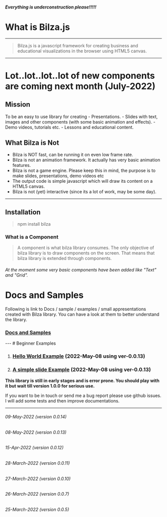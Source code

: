 ##### Everything is underconstruction please!!!!!

# What is Bilza.js

---
> Bilza.js is a javascript framework for creating business and educational visualizations in the browser using HTML5 canvas.
---
# Lot..lot..lot..lot of new components are coming next month (July-2022)
## Mission
To be an easy to use library for creating 
    - Presentations.
    - Slides with text, images and other components (with some basic    animation and effects).
    - Demo videos, tutorials etc.
    - Lessons and educational content.

## What Bilza is Not
 - Bilza is NOT fast, can be running it on even low frame rate.
 - Bilza is not an animation framework. It actually has very basic animation features.
 - Bilza is not a game engine. Please keep this in mind, the purpose is to make slides, presentations, demo videos etc
 - The output code is simple javascript which will draw its content on a HTML5 canvas.
- Bilza is not (yet) interactive (since its a lot of work, may be some day).
---
## Installation

> npm install bilza

### What is a Component 

> A component is what bilza library consumes. The only objective of bilza library is to draw components on the screen. That means that bilza library is extended through components.

###### At the moment some very basic components have been added like "Text" and "Grid".

# Docs and Samples 
 Following is link to Docs / sample / examples / small appresentations created with Bilza library. You can have a look at them to better understand the library.

<h3><a href="https://skillzaa.github.io/bilza/index.html" target="_blank">Docs and Samples</a></h3>
---
# Beginner Examples
<ol>
<li><h3><a href="https://skillzaa.github.io/bilza/samples/helloWorld/index.html" target="_blank">Hello World Example</a> (2022-May-08 using ver-0.0.13)</h3></li>
<li><h3><a href="https://skillzaa.github.io/bilza/samples/simpleSlide/index.html" target="_blank">A simple slide Example</a> (2022-May-08 using ver-0.0.13)</h3></li>

</ol>


**This library is still in early stages and is error prone. You should play with it but wait till version 1.0.0 for serious use.**


If you want to be in touch or send me a bug report please use github issues.
I will add some tests and then improve documentations.

-----
###### 09-May-2022   (version 0.0.14)
###### 08-May-2022   (version 0.0.13)
###### 15-Apr-2022   (version 0.0.12)
###### 28-March-2022 (version 0.0.11)
###### 27-March-2022 (version 0.0.10)
###### 26-March-2022 (version 0.0.7)
###### 25-March-2022 (version 0.0.5)



